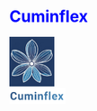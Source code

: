 <h1 style="color:blue;">Cuminflex</h1>
<div class="container">
  <div class="image">
      <img src="https://github.com/Uygur-code/cuminflex/blob/main/cuminflex_logo.jpg" width=80>
  </div>
  <div class="image">
    <img src="https://github.com/Uygur-code/cuminflex/blob/main/cuminflex_name.jpg" width=100>
  </div>
</div>
